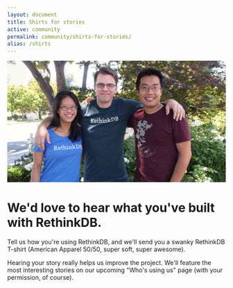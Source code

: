 ```yaml
---
layout: document
title: Shirts for stories
active: community
permalink: community/shirts-for-stories/
alias: /shirts
---
```


<img src="/assets/images/community/shirts.jpg" />

# We'd love to hear what you've built with RethinkDB.

Tell us how you're using RethinkDB, and we'll send you a swanky RethinkDB
T-shirt (American Apparel 50/50, super soft, super awesome).

Hearing your story really helps us improve the project. We'll feature the most
interesting stories on our upcoming "Who's using us" page (with your
permission, of course).

<div class="wufoo-shirts" id="wufoo-m7x1x7">
</div>
<script type="text/javascript">var m7x1x7;(function(d, t) {
    var s = d.createElement(t), options = {
        'userName':'rethinkdb', 
        'formHash':'m7x1x7', 
        'autoResize':true,
        'height':'557',
        'async':true,
        'header':'hide', 
        'ssl':false};
    s.src = ('https:' == d.location.protocol ? 'https://' : 'http://') + 'wufoo.com/scripts/embed/form.js';
    s.onload = s.onreadystatechange = function() {
    var rs = this.readyState; if (rs) if (rs != 'complete') if (rs != 'loaded') return;
    try { m7x1x7 = new WufooForm();m7x1x7.initialize(options);m7x1x7.display(); } catch (e) {}};
    var scr = d.getElementsByTagName(t)[0], par = scr.parentNode; par.insertBefore(s, scr);
})(document, 'script');</script>
